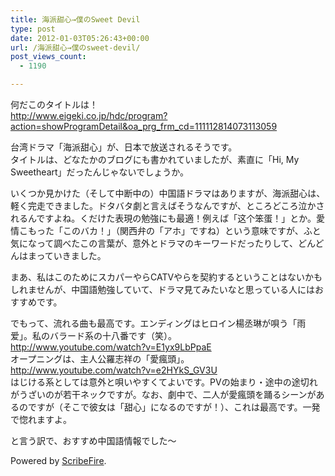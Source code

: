 ```yaml
---
title: 海派甜心→僕のSweet Devil
type: post
date: 2012-01-03T05:26:43+00:00
url: /海派甜心→僕のsweet-devil/
post_views_count:
  - 1190

---
```

何だこのタイトルは！  
<a target="_blank" href="http://www.eigeki.co.jp/hdc/program?action=showProgramDetail&oa_prg_frm_cd=111112814073113059">http://www.eigeki.co.jp/hdc/program?action=showProgramDetail&oa_prg_frm_cd=111112814073113059</a>

台湾ドラマ「海派甜心」が、日本で放送されるそうです。  
タイトルは、どなたかのブログにも書かれていましたが、素直に「Hi, My Sweetheart」だったんじゃないでしょうか。

いくつか見かけた（そして中断中の）中国語ドラマはありますが、海派甜心は、軽く完走できました。ドタバタ劇と言えばそうなんですが、ところどころ泣かされるんですよね。くだけた表現の勉強にも最適！例えば「这个笨蛋！」とか。愛情こもった「このバカ！」（関西弁の「アホ」ですね）という意味ですが、ふと気になって調べたこの言葉が、意外とドラマのキーワードだったりして、どんどんはまっていきました。

まあ、私はこのためにスカパーやらCATVやらを契約するということはないかもしれませんが、中国語勉強していて、ドラマ見てみたいなと思っている人にはおすすめです。

でもって、流れる曲も最高です。エンディングはヒロイン楊丞琳が唄う「雨爱」。私のバラード系の十八番です（笑）。  
<a target="_blank" href="http://www.youtube.com/watch?v=E1yx9LbPpaE">http://www.youtube.com/watch?v=E1yx9LbPpaE</a>  
オープニングは、主人公羅志祥の「愛瘋頭」。  
<a target="_blank" href="http://www.youtube.com/watch?v=e2HYkS_GV3U">http://www.youtube.com/watch?v=e2HYkS_GV3U</a>  
はじける系としては意外と唄いやすくてよいです。PVの始まり・途中の途切れがうざいのが若干ネックですが。なお、劇中で、二人が愛瘋頭を踊るシーンがあるのですが（そこで彼女は「甜心」になるのですが！）、これは最高です。一発で惚れますよ。

と言う訳で、おすすめ中国語情報でした〜

<p class="scribefire-powered">
  Powered by <a href="http://www.scribefire.com/">ScribeFire</a>.
</p>